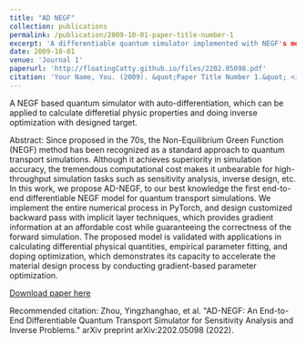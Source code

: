 ```yaml
---
title: "AD NEGF"
collection: publications
permalink: /publication/2009-10-01-paper-title-number-1
excerpt: 'A differentiable quantum simulator implemented with NEGF's method.'
date: 2009-10-01
venue: 'Journal 1'
paperurl: 'http://floatingCatty.github.io/files/2202.05098.pdf'
citation: 'Your Name, You. (2009). &quot;Paper Title Number 1.&quot; <i>Journal 1</i>. 1(1).'
---
```

A NEGF based quantum simulator with auto-differentiation, which can be applied to calculate differetial physic properties and doing inverse optimization with designed target.

Abstract: Since proposed in the 70s, the Non-Equilibrium Green Function (NEGF) method has been recognized as a standard approach to quantum transport simulations. Although it achieves superiority in simulation accuracy, the tremendous computational cost makes it unbearable for high-throughput simulation tasks such as sensitivity analysis, inverse design, etc. In this work, we propose AD-NEGF, to our best knowledge the first end-to-end differentiable NEGF model for quantum transport simulations. We implement the entire numerical process in PyTorch, and design customized backward pass with implicit layer techniques, which provides gradient information at an affordable cost while guaranteeing the correctness of the forward simulation. The proposed model is validated with applications in calculating differential physical quantities, empirical parameter fitting, and doping optimization, which demonstrates its capacity to accelerate the material design process by conducting gradient-based parameter optimization.


[Download paper here](https://arxiv.org/pdf/2202.05098.pdf)

Recommended citation: Zhou, Yingzhanghao, et al. "AD-NEGF: An End-to-End Differentiable Quantum Transport Simulator for Sensitivity Analysis and Inverse Problems." arXiv preprint arXiv:2202.05098 (2022).
